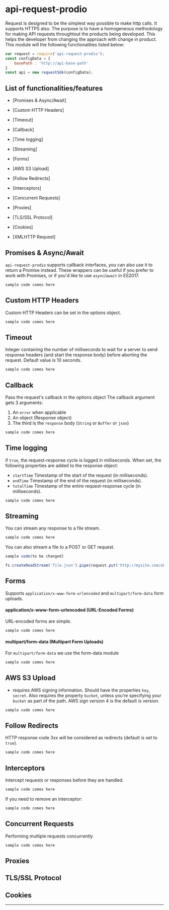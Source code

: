 # api-request-prodio

Request is designed to be the simplest way possible to make http calls. It supports HTTPS also. The purpose is to have a homogeneous methodology for making API requests throughtout the products being developed. This helps the developer from changing the approach with change in product. This module will the following functionalities listed below:

```js
var request = require('api-request-prodio');
const configData = {
    basePath : 'http://api-base-path'
}
const api = new requestSdk(configData);
```

## List of functionalities/features

- [Promises & Async/Await]
- [Custom HTTP Headers]
- [Timeout]
- [Callback]
- [Time logging]

- [Streaming]
- [Forms]
- [AWS S3 Upload]
- [Follow Redirects]
- [Interceptors]
- [Concurrent Requests]

- [Proxies]
- [TLS/SSL Protocol]
- [Cookies]

- [XMLHTTP Request]


## Promises & Async/Await

`api-request-prodio` supports callback interfaces, you can also use it to return a Promise instead. These wrappers can be useful if you prefer to work with Promises, or if you'd like to use `async`/`await` in ES2017.

```js
sample code comes here
```

## Custom HTTP Headers

Custom HTTP Headers can be set in the options object.

```js
sample code comes here
```

## Timeout

Integer containing the number of milliseconds to wait for a server to send response headers (and start the response body) before aborting the request. Default value is 10 seconds.

```js
sample code comes here
```

## Callback

Pass the request's callback in the options object
The callback argument gets 3 arguments:
1. An `error` when applicable
2. An object (Response object)
3. The third is the `response` body (`String` or `Buffer` or `json`)

```js
sample code comes here
```

## Time logging

if `true`, the request-response cycle is logged in milliseconds. When set, the following properties are added to the response object:

- `startTime` Timestamp of the start of the request (in milliseconds).
- `endTime` Timestamp of the end of the request (in milliseconds).
- `totalTime` Timestamp of the entire request-response cycle (in milliseconds).

```js
sample code comes here
```

## Streaming

You can stream any response to a file stream.

```js
sample code comes here
```
You can also stream a file to a POST or GET request.

```js
sample code(to be changed)

fs.createReadStream('file.json').pipe(request.put('http://mysite.com/obj.json'))
```

## Forms

Supports `application/x-www-form-urlencoded` and `multipart/form-data` form uploads.
#### application/x-www-form-urlencoded (URL-Encoded Forms)
URL-encoded forms are simple.
```js
sample code comes here
```
#### multipart/form-data (Multipart Form Uploads)
For `multipart/form-data` we use the form-data module
```js
sample code comes here
```

## AWS S3 Upload

- requires AWS signing information. Should have the properties `key`, `secret`. Also requires the property `bucket`, unless you’re specifying your `bucket` as part of the path. AWS sign version 4 is the default is version. 

```js
sample code comes here
```

## Follow Redirects

HTTP response code 3xx will be considered as redirects (default is set to `true`).
```js
sample code comes here
```

## Interceptors

Intercept requests or responses before they are handled. 
```js
sample code comes here
```
If you need to remove an interceptor:
```js
sample code comes here
```

## Concurrent Requests

Performing multiple requests concurrently
```js
sample code comes here
```

## Proxies

## TLS/SSL Protocol

## Cookies

---
